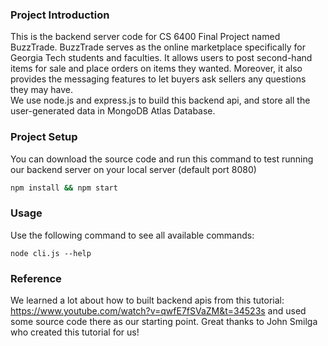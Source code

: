 ### Project Introduction

This is the backend server code for CS 6400 Final Project named BuzzTrade. BuzzTrade serves as the online marketplace specifically for Georgia Tech students and faculties. It allows users to post second-hand items for sale and place orders on items they wanted. Moreover, it also provides the messaging features to let buyers ask sellers any questions they may have. <br>
We use node.js and express.js to build this backend api, and store all the user-generated data in MongoDB Atlas Database.

### Project Setup

You can download the source code and run this command to test running our backend server on your local server (default port 8080)

```bash
npm install && npm start
```

### Usage
Use the following command to see all available commands:
```
node cli.js --help

```



### Reference

We learned a lot about how to built backend apis from this tutorial: https://www.youtube.com/watch?v=qwfE7fSVaZM&t=34523s and used some source code there as our starting point. Great thanks to John Smilga who created this tutorial for us!
